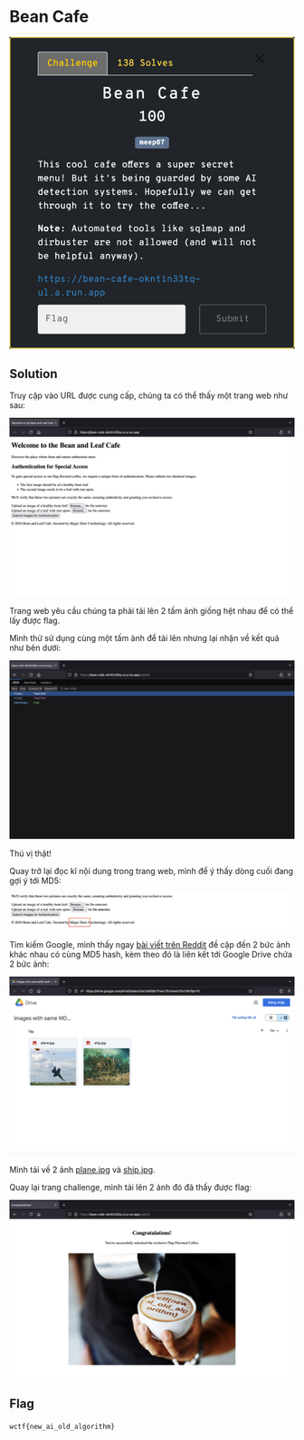 # Bean Cafe

![bean-cafe](images/bean-cafe.png)

## Solution

Truy cập vào URL được cung cấp, chúng ta có thể thấy một trang web như sau:

![bean-cafe-1](images/bean-cafe-1.png)

Trang web yêu cầu chúng ta phải tải lên 2 tấm ảnh giống hệt nhau để có thể lấy được flag.

Mình thử sử dụng cùng một tấm ảnh để tải lên nhưng lại nhận về kết quả như bên dưới:

![bean-cafe-2](images/bean-cafe-2.png)

Thú vị thật!

Quay trở lại đọc kĩ nội dung trong trang web, mình để ý thấy dòng cuối đang gợi ý tới MD5:

![bean-cafe-3](images/bean-cafe-3.png)

Tìm kiếm Google, mình thấy ngay [bài viết trên Reddit](https://www.reddit.com/r/DataHoarder/comments/gokrmx/these_different_2_images_has_the_same_md5_hash/) đề cập đến 2 bức ảnh khác nhau có cùng MD5 hash, kèm theo đó là liên kết tới Google Drive chứa 2 bức ảnh:

![bean-cafe-4](images/bean-cafe-4.png)

Mình tải về 2 ảnh [plane.jpg](images/plane.jpg) và [ship.jpg](images/ship.jpg).

Quay lại trang challenge, mình tải lên 2 ảnh đó đã thấy được flag:

![bean-cafe-5](images/bean-cafe-5.png)

## Flag

`wctf{new_ai_old_algorithm}`
